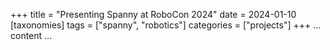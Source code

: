 +++
title = "Presenting Spanny at RoboCon 2024"
date = 2024-01-10
[taxonomies]
tags = ["spanny", "robotics"]
categories = ["projects"] 
+++
... content ...
